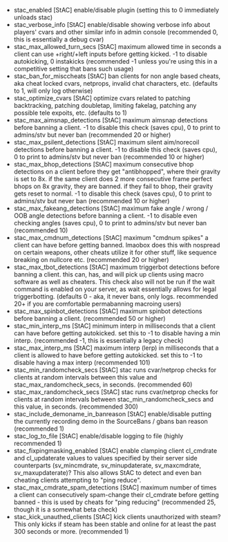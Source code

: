 - stac_enabled
    [StAC] enable/disable plugin (setting this to 0 immediately unloads stac)
- stac_verbose_info
    [StAC] enable/disable showing verbose info about players' cvars and other similar info in admin console (recommended 0, this is essentially a debug cvar)
- stac_max_allowed_turn_secs
    [StAC] maximum allowed time in seconds a client can use +right/+left inputs before getting kicked. -1 to disable autokicking, 0 instakicks (recommended -1 unless you're using this in a competitive setting that bans such usage)
- stac_ban_for_misccheats
    [StAC] ban clients for non angle based cheats, aka cheat locked cvars, netprops, invalid chat characters, etc. (defaults to 1, will only log otherwise)
- stac_optimize_cvars
    [StAC] optimize cvars related to patching backtracking, patching doubletap, limiting fakelag, patching any possible tele expoits, etc. (defaults to 1)
- stac_max_aimsnap_detections
    [StAC] maximum aimsnap detections before banning a client. -1 to disable this check (saves cpu), 0 to print to admins/stv but never ban (recommended 20 or higher)
- stac_max_psilent_detections
    [StAC] maximum silent aim/norecoil detections before banning a client. -1 to disable this check (saves cpu), 0 to print to admins/stv but never ban (recommended 10 or higher)
- stac_max_bhop_detections
    [StAC] maximum consecutive bhop detections on a client before they get "antibhopped", where their gravity is set to 8x. if the same client does 2 more consecutive frame perfect bhops on 8x gravity, they are banned. if they fail to bhop, their gravity gets reset to normal. -1 to disable this check (saves cpu), 0 to print to admins/stv but never ban (recommended 10 or higher)
- stac_max_fakeang_detections
    [StAC] maximum fake angle / wrong / OOB angle detections before banning a client. -1 to disable even checking angles (saves cpu), 0 to print to admins/stv but never ban (recommended 10)
- stac_max_cmdnum_detections
    [StAC] maximum "cmdnum spikes" a client can have before getting banned. lmaobox does this with nospread on certain weapons, other cheats utilize it for other stuff, like sequence breaking on nullcore etc. (recommended 20 or higher)
- stac_max_tbot_detections
    [StAC] maximum triggerbot detections before banning a client. this can, has, and will pick up clients using macro software as well as cheaters. This check also will not be run if the wait command is enabled on your server, as wait essentially allows for legal triggerbotting. (defaults 0 - aka, it never bans, only logs. recommended 20+ if you are comfortable permabanning macroing users)
- stac_max_spinbot_detections
    [StAC] maximum spinbot detections before banning a client. (recommended 50 or higher)
- stac_min_interp_ms
    [StAC] minimum interp in milliseconds that a client can have before getting autokicked. set this to -1 to disable having a min interp. (recommended -1, this is essentially a legacy check)
- stac_max_interp_ms
    [StAC] maximum interp (lerp) in milliseconds that a client is allowed to have before getting autokicked. set this to -1 to disable having a max interp (recommended 101)
- stac_min_randomcheck_secs
    [StAC] stac runs cvar/netprop checks for clients at random intervals between this value and stac_max_randomcheck_secs, in seconds. (recommended 60)
- stac_max_randomcheck_secs
    [StAC] stac runs cvar/netprop checks for clients at random intervals between stac_min_randomcheck_secs and this value, in seconds. (recommended 300)
- stac_include_demoname_in_banreason
    [StAC] enable/disable putting the currently recording demo in the SourceBans / gbans ban reason (recommended 1)
- stac_log_to_file
    [StAC] enable/disable logging to file (highly recommended 1)
- stac_fixpingmasking_enabled
    [StAC] enable clamping client cl_cmdrate and cl_updaterate values to values specified by their server side counterparts (sv_mincmdrate, sv_minupdaterate, sv_maxcmdrate, sv_maxupdaterate)? This also allows StAC to detect and even ban cheating clients attempting to "ping reduce".
- stac_max_cmdrate_spam_detections
    [StAC] maximum number of times a client can consecutively spam-change their cl_cmdrate before getting banned - this is used by cheats for "ping reducing" (recommended 25, though it is a somewhat beta check)
- stac_kick_unauthed_clients
    [StAC] kick clients unauthorized with steam? This only kicks if steam has been stable and online for at least the past 300 seconds or more. (recommended 1)
